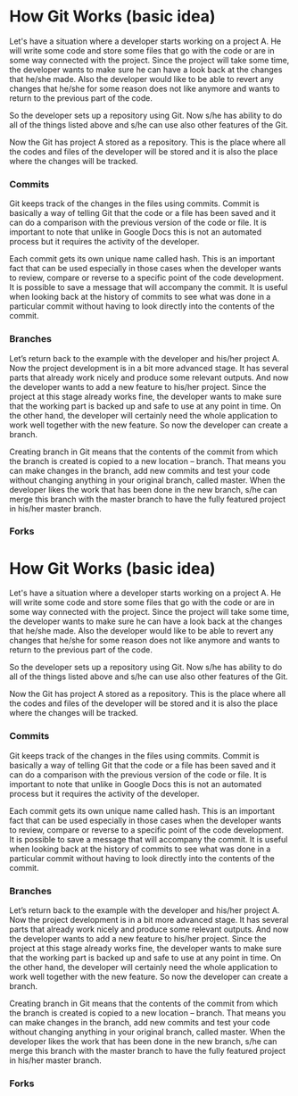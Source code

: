# How Git Works (basic idea) 

Let's have a situation where a developer starts working on a project A. He will write some code and store some files that go with the code or are in some way connected with the project. Since the project will take some time, the developer wants to make sure he can have a look back at the changes that he/she made. Also the developer would like to be able to revert any changes that he/she for some reason does not like anymore and wants to return to the previous part of the code.

So the developer sets up a repository using Git. Now s/he has ability to do all of the things listed above and s/he can use also other features of the Git.

Now the Git has project A stored as a repository. This is the place where all the codes and files of the developer will be stored and it is also the place where the changes will be tracked.

### Commits
Git keeps track of the changes in the files using commits. Commit is basically a way of telling Git that the code or a file has been saved and it can do a comparison with the previous version of the code or file. It is important to note that unlike in Google Docs this is not an automated process but it requires the activity of the developer.

Each commit gets its own unique name called hash. This is an important fact that can be used especially in those cases when the developer wants to review, compare or reverse to a specific point of the code development. It is possible to save a message that will accompany the commit. It is useful when looking back at the history of commits to see what was done in a particular commit without having to look directly into the contents of the commit.

### Branches
Let’s return back to the example with the developer and his/her project A. Now the project development is in a bit more advanced stage. It has several parts that already work nicely and produce some relevant outputs. And now the developer wants to add a new feature to his/her project. Since the project at this stage already works fine, the developer wants to make sure that the working part is backed up and safe to use at any point in time. On the other hand, the developer will certainly need the whole application to work well together with the new feature. So now the developer can create a branch.

Creating branch in Git means that the contents of the commit from which the branch is created is copied to a new location – branch. That means you can make changes in the branch, add new commits and test your code without changing anything in your original branch, called master. When the developer likes the work that has been done in the new branch, s/he can merge this branch with the master branch to have the fully featured project in his/her master branch.

### Forks
# How Git Works (basic idea) 

Let's have a situation where a developer starts working on a project A. He will write some code and store some files that go with the code or are in some way connected with the project. Since the project will take some time, the developer wants to make sure he can have a look back at the changes that he/she made. Also the developer would like to be able to revert any changes that he/she for some reason does not like anymore and wants to return to the previous part of the code.

So the developer sets up a repository using Git. Now s/he has ability to do all of the things listed above and s/he can use also other features of the Git.

Now the Git has project A stored as a repository. This is the place where all the codes and files of the developer will be stored and it is also the place where the changes will be tracked.

### Commits
Git keeps track of the changes in the files using commits. Commit is basically a way of telling Git that the code or a file has been saved and it can do a comparison with the previous version of the code or file. It is important to note that unlike in Google Docs this is not an automated process but it requires the activity of the developer.

Each commit gets its own unique name called hash. This is an important fact that can be used especially in those cases when the developer wants to review, compare or reverse to a specific point of the code development. It is possible to save a message that will accompany the commit. It is useful when looking back at the history of commits to see what was done in a particular commit without having to look directly into the contents of the commit.

### Branches
Let’s return back to the example with the developer and his/her project A. Now the project development is in a bit more advanced stage. It has several parts that already work nicely and produce some relevant outputs. And now the developer wants to add a new feature to his/her project. Since the project at this stage already works fine, the developer wants to make sure that the working part is backed up and safe to use at any point in time. On the other hand, the developer will certainly need the whole application to work well together with the new feature. So now the developer can create a branch.

Creating branch in Git means that the contents of the commit from which the branch is created is copied to a new location – branch. That means you can make changes in the branch, add new commits and test your code without changing anything in your original branch, called master. When the developer likes the work that has been done in the new branch, s/he can merge this branch with the master branch to have the fully featured project in his/her master branch.

### Forks
